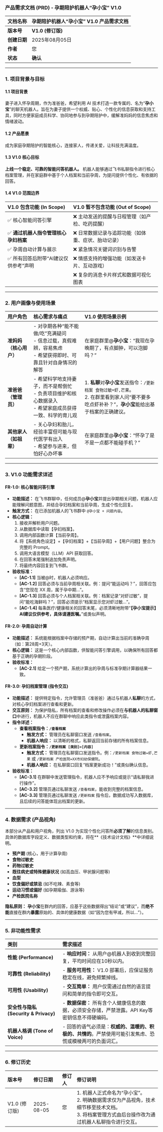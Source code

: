 ### **产品需求文档 (PRD) - 孕期陪护机器人“孕小宝” V1.0**

| 文档名称 | 孕期陪护机器人“孕小宝” V1.0 产品需求文档 |
| :--- | :--- |
| **版本号** | **V1.0 (修订版)** |
| **创建日期** | 2025年08月05日 |
| **作者** | 您 |
| **状态** | **确认** |

---

### **1. 项目背景与目标**

#### **1.1 项目背景**
妻子进入怀孕周期，作为准爸爸，希望利用 AI 技术打造一款专属的、名为“**孕小宝**”的聊天机器人。旨在为妻子提供一个权威、贴心、个性化的信息获取和支持工具，同时方便家庭成员科学、协同地参与到孕期陪护中，缓解准妈妈的信息焦虑和情绪波动。

#### **1.2 产品愿景**
成为家庭孕期陪护的智能核心，连接家人，传递关爱，让科技充满温度。

#### **1.3 V1.0 核心目标**
**上线一个稳定、可靠的智能问答机器人。** 机器人能够通过飞书私聊指令进行核心档案管理，并在家庭群中基于个人档案和当前孕周，为提问提供个性化、有依据的回答。

#### **1.4 V1.0 范围边界**
| **V1.0 包含功能 (In Scope)** | **V1.0 暂不包含功能 (Out of Scope)** |
| :--- | :--- |
| ✅ 核心智能问答引擎 | ❌ 主动发送的提醒与日程管理（如产检、吃药提醒） |
| ✅ **通过机器人指令管理核心孕妇档案** | ❌ 日常数据记录与追踪功能（如体重、症状、胎动记录） |
| ✅ 孕周自动计算与展示 | ❌ 紧急情况关键词识别与告警 |
| ✅ 所有回答后附带“AI建议仅供参考”声明 | ❌ 情感支持的增强功能（如发送卡片、互动游戏） |
| | ❌ 复杂的消息卡片样式和数据可视化图表 |

---

### **2. 用户画像与使用场景**

| **用户角色** | **核心需求与痛点** | **V1.0 使用场景示例** |
| :--- | :--- | :--- |
| **准妈妈（核心用户）** | - 对孕期各种“能不能做/吃”充满疑问<br>- 信息过载，真假难辨，容易焦虑<br>- 希望获得即时、可靠且针对自身情况的解答 | 在家庭群里@**孕小宝**：“我现在孕晚期了，有点脚肿，可以泡脚吗？” |
| **准爸爸（管理员）** | - 希望科学地支持妻子，而不是帮倒忙<br>- 负责项目维护和核心数据录入<br>- 希望家庭成员获得一致、科学的育儿观 | 1. **私聊**对**孕小宝**发送指令：`/更新档案 食物过敏=虾,芒果`。<br>2. 在群里看到家人问“要不要多吃点虾补补？”，**孕小宝**能给出基于档案的正确建议。 |
| **其他家人（如祖辈）** | - 关心孕妇和胎儿，经验丰富但可能与现代医学有出入<br>- 希望参与进来，但怕好心办坏事 | 在家庭群里@**孕小宝**：“怀孕了是不是一点都不能碰手机？” |

---

### **3. V1.0 功能需求详述**

#### **FR-1.0: 核心智能问答引擎**
*   **功能描述：** 在飞书群聊中，任何成员@**孕小宝**并提出孕期相关问题，机器人应能理解问题意图，并结合孕妇档案和当前孕周，生成个性化回复。
*   **触发方式：** 在已添加机器人的飞书群中 `@孕小宝 + 问题内容`。
*   **核心逻辑：**
    1.  接收并解析用户问题。
    2.  从数据库中读取【孕妇档案】。
    3.  调用内部函数计算【当前孕周】。
    4.  将【系统角色设定】+【孕妇档案】+【当前孕周】+【用户问题】整合为完整的 Prompt。
    5.  调用大语言模型（LLM）API 获取回答。
    6.  在回答末尾强制追加免责声明。
    7.  将最终内容回复到飞书群。
*   **验收标准：**
    *   **[AC-1.1]** 当被@时，机器人必须响应。
    *   **[AC-1.2]** 回答必须与当前孕周相关联。例：提问“能运动吗？”，回答应包含“您现在 XX 周，属于孕中期...”。
    *   **[AC-1.3]** 回答必须与个人档案相关联。例：档案记录“对虾过敏”，提问“能吃海鲜吗？”，回答必须提示“档案显示您对虾过敏...”。
    *   **[AC-1.4]** 每条医疗/健康相关的回答末尾，必须清晰地附带“**【孕小宝提示】AI建议仅供参考，具体请遵医嘱。**”或类似声明。

#### **FR-2.0: 孕周自动计算**
*   **功能描述：** 系统能根据档案中存储的预产期，自动计算出当前的准确孕周（如：第28周+3天）。
*   **核心逻辑：** 这是一个核心内部函数，供智能问答引擎调用，以确保所有回答都基于正确的孕期阶段。
*   **验收标准：**
    *   **[AC-2.1]** 给定一个预产期，系统计算出的孕周与标准孕期计算器结果一致。

#### **FR-3.0: 孕妇档案管理 (指令交互)**
*   **功能描述：** 提供特定指令，允许管理员（准爸爸）通过与机器人**私聊**的方式，对核心孕妇档案进行查看和更新。
*   **交互原则：** 为保护隐私，所有档案的查看和修改操作必须在**与机器人的私聊窗口**中进行，机器人不应在群聊中响应此类指令或泄露档案内容。
*   **指令详述：**
    *   **查看档案指令：` /查看档案 `**
        *   **触发方式：** 管理员在私聊窗口发送 `/查看档案`。
        *   **机器人响应：** 以清晰的格式，私聊返回当前存储的所有档案信息。
    *   **更新档案指令：` /更新档案 [类别]=[内容] `**
        *   **触发方式：** 管理员在私聊窗口发送指令。例：`/更新档案 食物过敏=虾,芒果` 或 `/更新档案 产检医院=XX市妇幼保健院`。
        *   **机器人响应：** 在私聊窗口回复“档案更新成功！”或类似确认信息。
*   **验收标准：**
    *   **[AC-3.1]** 在群聊中发送管理指令，机器人应不予响应或提示“请私聊我进行操作”。
    *   **[AC-3.2]** 管理员通过私聊发送 `/查看档案`，能收到完整的档案信息。
    *   **[AC-3.3]** 管理员通过私聊发送 `/更新档案` 指令后，数据成功写入数据库，且后续的问答能体现出档案的更新。

---

### **4. 数据需求 (产品视角)**

本部分从产品和用户视角，列出 V1.0 为实现个性化问答所**必须了解**的信息类别。具体的数据库字段定义、数据类型和约束，将在**《技术设计文档》**中详细说明。

*   **预产期** (核心，用于计算孕周)
*   **食物过敏史**
*   **药物过敏史**
*   **既往病史或特殊健康状况** (如高血压、甲状腺问题等)
*   **血型**
*   **饮食偏好或禁忌** (如不吃辣、素食等)
*   **运动习惯或偏好** (如孕期瑜伽、游泳等)
*   **产检医院名称**

**隐私原则：** **孕小宝**在群内的回答，应基于这些数据得出“结论”或“建议”，而**绝不能**直接在群内**暴露**原始的、具体的健康数据（如“因为您有甲减，所以...”）。

---

### **5. 非功能性需求**

| 类别 | 需求描述 |
| :--- | :--- |
| **性能 (Performance)** | - **响应时间：** 从用户@机器人到收到完整回复，平均时间应在10秒以内。 |
| **可靠性 (Reliability)**| - **服务可用性：** V1.0 部署后，应保证服务稳定在线，避免频繁掉线。 |
| **可用性 (Usability)** | - **交互简单：** 用户仅需通过自然的语言提问和简单的指令即可交互。 |
| **安全性与隐私 (Security & Privacy)** | - **数据保密：** 所有含个人健康信息的数据，必须安全存储，严禁泄露。API Key等密钥信息不得硬编码。 |
| **机器人格调 (Tone of Voice)** | - 回答的语气必须是：**权威的、温暖的、积极的、共情的**。严禁使用可能引发焦虑、恐慌或模棱两可的负面词汇。 |

---

### **6. 修订历史**

| 版本号 | 修订日期 | 修订人 | 修订说明 |
| :--- | :--- | :--- | :--- |
| V1.0 (修订版) | 2025-08-05 | 您 | 1. 机器人正式命名为“孕小宝”。<br>2. 明确数据需求仅为产品视角，技术细节移至技术文档。<br>3. 将档案管理方式由后台操作改为通过机器人私聊指令进行交互。 |